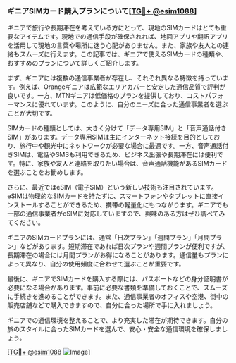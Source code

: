 ### ギニアSIMカード購入プランについて[[TG💪+ @esim1088](https://t.me/s/esim1088)]

ギニアで旅行や長期滞在を考えている方にとって、現地のSIMカードはとても重要なアイテムです。現地での通信手段が確保されれば、地図アプリや翻訳アプリを活用して現地の言葉や場所に迷う心配がありません。また、家族や友人との連絡もスムーズに行えます。この記事では、ギニアで使えるSIMカードの種類や、おすすめのプランについて詳しくご紹介します。

まず、ギニアには複数の通信事業者が存在し、それぞれ異なる特徴を持っています。例えば、Orangeギニアは広範なエリアカバーと安定した通信品質で評判が良いです。一方、MTNギニアは低価格のプランを提供しており、コストパフォーマンスに優れています。このように、自分のニーズに合った通信事業者を選ぶことが大切です。

SIMカードの種類としては、大きく分けて「データ専用SIM」と「音声通話付きSIM」があります。データ専用SIMは主にインターネット接続を目的としており、旅行中や観光中にネットワークが必要な場合に最適です。一方、音声通話付きSIMは、電話やSMSも利用できるため、ビジネス出張や長期滞在には便利です。特に、家族や友人と連絡を取りたい場合は、音声通話機能があるSIMカードを選ぶことをお勧めします。

さらに、最近ではeSIM（電子SIM）という新しい技術も注目されています。eSIMは物理的なSIMカードを持たずに、スマートフォンやタブレットに直接インストールすることができるため、携帯の軽量化にもつながります。ギニアでも一部の通信事業者がeSIMに対応していますので、興味のある方はぜひ調べてみてください。

ギニアのSIMカードプランには、通常「日次プラン」「週間プラン」「月間プラン」などがあります。短期滞在であれば日次プランや週間プランが便利ですが、長期滞在の場合には月間プランがお得になることがあります。通信量もプランによって異なり、自分の使用頻度に合わせて選ぶことが重要です。

最後に、ギニアでSIMカードを購入する際には、パスポートなどの身分証明書が必要になる場合があります。事前に必要な書類を準備しておくことで、スムーズに手続きを進めることができます。また、通信事業者のオフィスや空港、街中の販売店舗などで購入できますので、自分に合った場所で手に入れましょう。

ギニアでの通信環境を整えることで、より充実した滞在が期待できます。自分の旅のスタイルに合ったSIMカードを選んで、安心・安全な通信環境を確保しましょう。

[[TG💪+ @esim1088](https://t.me/s/esim1088) ![Image](https://i.postimg.cc/Y0z9fWf4/image.png)]